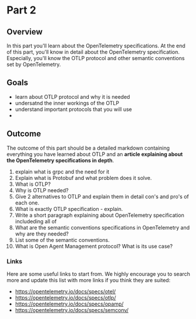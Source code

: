 # Part 2

## Overview

In this part you'll learn about the OpenTelemetry specifications.
At the end of this part, you'll know in detail about the OpenTelemetry specification.
Especially, you'll know the OTLP protocol and other semantic conventions set by OpenTelemetry.

## Goals 
  - learn about OTLP protocol and why it is needed
  - undersatnd the inner workings of the OTLP 
  - understand important protocols that you will use
  - 


## Outcome
The outcome of this part should be a detailed markdown containing everything you have learned about OTLP and an **article explaining about the OpenTelemetry specifications in depth**.


1. explain what is grpc and the need for it
2. Explain what is Protobuf and what problem does it solve.
3. What is OTLP?
4. Why is OTLP needed?
5. Give 2 alternatives to OTLP and explain them in detail con's and pro's of each one.
6. What is exactly OTLP specification - explain.
7. Write a short paragraph explaining about OpenTelemetry specification includeding all of 
8. What are the semantic conventions specifications in OpenTelemetry and why are they needed?
9.  List some of the semantic conventions.
10. What is Open Agent Management protocol? What is its use case?

### Links

Here are some useful links to start from. We highly encourage you to search more and update this list with more links if you think they are suited:

* <https://opentelemetry.io/docs/specs/otel/>
* <https://opentelemetry.io/docs/specs/otlp/>
* <https://opentelemetry.io/docs/specs/opamp/>
* <https://opentelemetry.io/docs/specs/semconv/>

